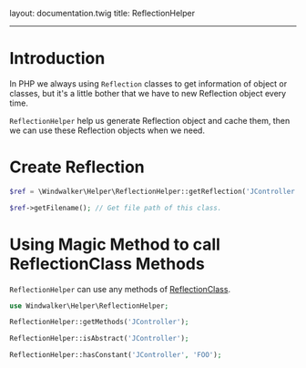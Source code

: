 layout: documentation.twig
title: ReflectionHelper

---

# Introduction

In PHP we always using `Reflection` classes to get information of object or classes, but it's a little bother that we have to new Reflection object every time.

`ReflectionHelper` help us generate Reflection object and cache them, then we can use these Reflection objects when we need.

# Create Reflection

``` php
$ref = \Windwalker\Helper\ReflectionHelper::getReflection('JController');

$ref->getFilename(); // Get file path of this class.
```

# Using Magic Method to call ReflectionClass Methods

`ReflectionHelper` can use any methods of [ReflectionClass](http://www.php.net/manual/en/class.reflectionclass.php).

``` php
use Windwalker\Helper\ReflectionHelper;

ReflectionHelper::getMethods('JController');

ReflectionHelper::isAbstract('JController');

ReflectionHelper::hasConstant('JController', 'FOO');
```





